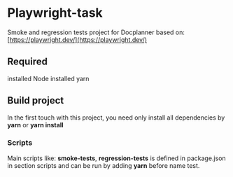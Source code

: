 # Playwright-task

Smoke and regression tests project for Docplanner based on: [https://playwright.dev/](https://playwright.dev/)

## Required 

installed Node
installed yarn

## Build project

In the first touch with this project, you need only install all dependencies by  **yarn** or **yarn install**


### Scripts

Main scripts like: **smoke-tests**, **regression-tests** is defined in package.json in section scripts and can be run by adding **yarn** before name test.
